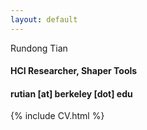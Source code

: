 ```yaml
---
layout: default
---
```


<div class="ui large text vertical menu">
  <div class="item">Rundong Tian</div>
  <div class="item"> <h4 class="ui header">HCI Researcher, Shaper Tools</h4></div>
  <div class="item"> <h4 class="ui header">rutian [at] berkeley [dot] edu</h4></div>
</div>


{% include CV.html %}


